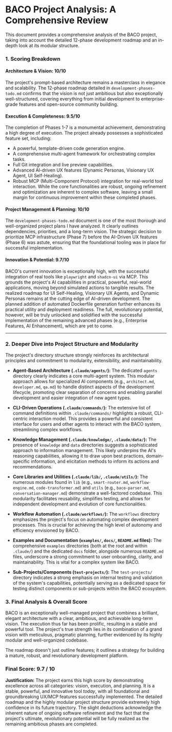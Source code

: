 # BACO Project Analysis: A Comprehensive Review

This document provides a comprehensive analysis of the BACO project, taking into account the detailed 12-phase development roadmap and an in-depth look at its modular structure.

### 1. Scoring Breakdown

#### **Architecture & Vision: 10/10**
The project's prompt-based architecture remains a masterclass in elegance and scalability. The 12-phase roadmap detailed in `development-phases-todo.md` confirms that the vision is not just ambitious but also exceptionally well-structured, covering everything from initial development to enterprise-grade features and open-source community building.

#### **Execution & Completeness: 9.5/10**
The completion of Phases 1-7 is a monumental achievement, demonstrating a high degree of execution. The project already possesses a sophisticated feature set, including:
*   A powerful, template-driven code generation engine.
*   A comprehensive multi-agent framework for orchestrating complex tasks.
*   Full Git integration and live preview capabilities.
*   Advanced AI-driven UX features (Dynamic Personas, Visionary UX Agent, UI Self-Healing).
*   Robust MCP (Multi-Component Protocol) integration for real-world tool interaction.
While the core functionalities are robust, ongoing refinement and optimization are inherent to complex software, leaving a small margin for continuous improvement within these completed phases.

#### **Project Management & Planning: 10/10**
The `development-phases-todo.md` document is one of the most thorough and well-organized project plans I have analyzed. It clearly outlines dependencies, priorities, and a long-term vision. The strategic decision to prioritize MCP infrastructure (Phase 7) before the AI-Driven UX features (Phase 6) was astute, ensuring that the foundational tooling was in place for successful implementation.

#### **Innovation & Potential: 9.7/10**
BACO's current innovation is exceptionally high, with the successful integration of real tools like `playwright` and `shadcn-ui` via MCP. This grounds the project's AI capabilities in practical, powerful, real-world applications, moving beyond simulated actions to tangible results. The realized roadmap for UI Self-Healing, Visionary UX Agents, and Dynamic Personas remains at the cutting edge of AI-driven development. The planned addition of automated Dockerfile generation further enhances its practical utility and deployment readiness. The full, revolutionary potential, however, will be truly unlocked and solidified with the successful implementation of the remaining advanced phases (e.g., Enterprise Features, AI Enhancement), which are yet to come.

---

### 2. Deeper Dive into Project Structure and Modularity

The project's directory structure strongly reinforces its architectural principles and commitment to modularity, extensibility, and maintainability.

*   **Agent-Based Architecture (`.claude/agents/`):** The dedicated `agents` directory clearly indicates a core multi-agent system. This modular approach allows for specialized AI components (e.g., `architect.md`, `developer.md`, `qa.md`) to handle distinct aspects of the development lifecycle, promoting clear separation of concerns and enabling parallel development and easier integration of new agent types.

*   **CLI-Driven Operations (`.claude/commands/`):** The extensive list of command definitions within `.claude/commands/` highlights a robust, CLI-centric interaction model. This provides a powerful and consistent interface for users and other agents to interact with the BACO system, streamlining complex workflows.

*   **Knowledge Management (`.claude/knowledge/`, `.claude/data/`):** The presence of `knowledge` and `data` directories suggests a sophisticated approach to information management. This likely underpins the AI's reasoning capabilities, allowing it to draw upon best practices, domain-specific information, and elicitation methods to inform its actions and recommendations.

*   **Core Libraries and Utilities (`.claude/lib/`, `.claude/utils/`):** The numerous modules found in `lib` (e.g., `smart-router.md`, `workflow-engine.md`, `code-transformer.md`) and `utils` (e.g., `baco-parser.md`, `conversation-manager.md`) demonstrate a well-factored codebase. This modularity facilitates reusability, simplifies testing, and allows for independent development and evolution of core functionalities.

*   **Workflow Automation (`.claude/workflows/`):** The `workflows` directory emphasizes the project's focus on automating complex development processes. This is crucial for achieving the high level of autonomy and efficiency envisioned by BACO.

*   **Examples and Documentation (`examples/`, `docs/`, `README.md` files):** The comprehensive `examples` directories (both at the root and within `.claude/`) and the dedicated `docs` folder, alongside numerous `README.md` files, underscore a strong commitment to user onboarding, clarity, and maintainability. This is vital for a complex system like BACO.

*   **Sub-Projects/Components (`test-projects/`):** The `test-projects/` directory indicates a strong emphasis on internal testing and validation of the system's capabilities, potentially serving as a dedicated space for testing distinct components or sub-projects within the BACO ecosystem.

### 3. Final Analysis & Overall Score

BACO is an exceptionally well-managed project that combines a brilliant, elegant architecture with a clear, ambitious, and achievable long-term vision. The execution thus far has been prolific, resulting in a stable and powerful tool. The project's true strength lies in its combination of a grand vision with meticulous, pragmatic planning, further evidenced by its highly modular and well-organized codebase.

The roadmap doesn't just outline features; it outlines a strategy for building a mature, robust, and revolutionary development platform.

### **Final Score: 9.7 / 10**

**Justification:**
The project earns this high score by demonstrating excellence across all categories: vision, execution, and planning. It is a stable, powerful, and innovative tool *today*, with all foundational and groundbreaking UX/MCP features successfully implemented. The detailed roadmap and the highly modular project structure provide extremely high confidence in its future trajectory. The slight deductions acknowledge the inherent nature of ongoing software refinement and the fact that the project's ultimate, revolutionary potential will be fully realized as the remaining ambitious phases are completed.
